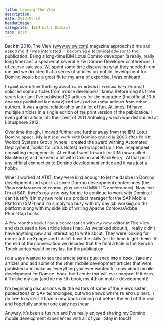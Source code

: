 ```yaml
---
title: Leaving The View
description: 
date: 2013-06-20
headerImage: 
categories: [IBM Lotus Domino]
tags: post
---
```


Back in 2010, The View (www.eview.com) magazine approached me and asked me if I was interested in becoming a technical advisor to the publication. Being a long-time IBM Lotus Domino developer (a really, really long time) and a speaker at several View Domino Developer conferences, I of course said yes. We spent some time discussing what they needed from me and we decided that a series of articles on mobile development for Domino would be a great fit for my area of expertise. I was onboard.

I spent some time thinking about some articles I wanted to write and I solicited some articles from mobile developers I knew. Before long its three years later and I’ve published 20 articles for the magazine (the official 20th one was published last week) and advised on some articles from other authors. It was a great relationship and a lot of fun. At times, I’d have multiple articles in a single edition of the print version of the publication. I even got an article into their best of 2011 Anthology which was distributed at Lotusphere 2012.

Over time though, I moved further and further away from the IBM Lotus Domino space. My last real work with Domino ended in 2006 after I’d left Wolcott Systems Group (where I created the award winning Automated Deployment Toolkit for Lotus Notes) and wrapped up a few independent consulting engagements. After that I went to work for RIM (now called BlackBerry) and tinkered a bit with Domino and BlackBerry.  At that point any official connection to Domino development ended and it was just a hobby.

When I worked at AT&T, they were kind enough to let me dabble in Domino development and speak at some Domino development conferences (the View conferences of course, plus several MWLUG conferences). Now that I’m at SAP, there’s really no way for me to continue to work with Domino. I can’t justify it in my new role as a product manager for the SAP Mobile Platform (SMP) and I’m simply too busy with my day job working on the platform along with my side job of writing Apache Cordova/Adobe PhoneGap books.

A few months back I had a conversation with my new editor at The View and discussed a few article ideas I had. As we talked about it, I really didn’t have anything new and interesting to write about. They were looking for more stuff on Xpages and I didn’t have the skills (or the time to get them). At the end of the conversation we decided that the final article in the Sencha Touch series would be my last for the publication.

I’d always wanted to see the article series published into a book. Take my articles and add some of the other mobile development articles that were published and make an ‘everything you ever wanted to know about mobile development for Domino’ book, but I doubt that will ever happen. If it does, it’ll make my day (and be my 5th book, my 4th on mobile development)!

I’m beginning discussions with the editors of some of the View’s sister publications on SAP technologies; but who knows where I’ll end up next.  I do love to write. I’ll have a new book coming out before the end of the year and hopefully another one early next year.

Anyway, it’s been a fun run and I’ve really enjoyed sharing my Domino mobile development experiences with all of you.  Stay in touch!